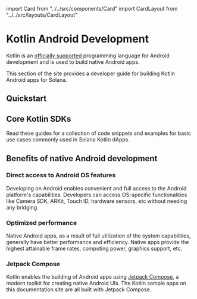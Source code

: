 import Card from "../../src/components/Card"
import CardLayout from "../../src/layouts/CardLayout"

# Kotlin Android Development

Kotlin is an [officially supported](https://developer.android.com/kotlin) programming language for Android development and is used to build native Android apps.

This section of the site provides a developer guide for building Kotlin Android apps for Solana.

## Quickstart

<CardLayout autoFitEnabled={true}>
    <Card
        to="/react-native/overview"
        header={{
            label: "Project Setup",
            translateId: "setup",
        }}
        body={{
            label: "Setup your Android project with the core Kotlin SDKs for Solana development.",
            translateId: "setup-body",
        }}
        iconPath="img/android_icon.svg"
    />
    <Card
        to="/android-native/overview"
        header={{
            label: "Jetpack Compose Starter App",
            translateId: "compose-scaffold-body",
        }}
        body={{
            label: "Clone the Jetpack Compose Scaffold app to quickly start developing.",
            translateId: "compose-scaffold",
        }}
        iconPath="img/jetpack-compose-icon.png"
    />
</CardLayout>

## Core Kotlin SDKs

Read these guides for a collection of code snippets and examples for basic use cases commonly used in Solana Kotlin dApps.

<CardLayout autoFitEnabled={true}>
    <Card
        to="/react-native/overview"
        header={{
            label: "JSON RPC Requests",
            translateId: "rpc-requests",
        }}
        body={{
            label: "Learn the rpc-core library to create and send Solana RPC Requests.",
            translateId: "rpc-requests-body",
        }}
        emoji={"🌐"}
    />
    <Card
        to="/android-native/overview"
        header={{
            label: "Transaction building",
            translateId: "transaction-building",
        }}
        body={{
            label: "Use the web3-core library to construct Solana transactions and Program instructions.",
            translateId: "transaction-building-body",
        }}
        emoji={"🔧"}
    />
    <Card
        to="/react-native/setup#solana-mobile-dapp-scaffold"
        header={{
            label: "Mobile Wallet Adapter",
            translateId: "mobile-wallet-adapter",
        }}
        body={{
            label: "Learn how to connect to mobile wallets and request signing services.",
            translateId: "mobile-wallet-adapter-body",
        }}
        emoji={"📱"}
    />
</CardLayout>

## Benefits of native Android development

### Direct access to Android OS features

Developing on Android enables convenient and full access to the Android platform's capabilities. Developers can access OS-specific functionalities like Camera SDK, ARKit, Touch ID, hardware sensors, etc without needing any bridging.

### Optimized performance

Native Android apps, as a result of full utilization of the system capabilities, generally have better performance and efficiency. Native apps provide the highest attainable frame rates, computing power, graphics support, etc.

### Jetpack Compose

Kotlin enables the building of Android apps using [Jetpack Compose](https://developer.android.com/jetpack/compose/why-adopt), a modern toolkit for creating native Android UIs. The Kotlin sample apps
on this documentation site are all built with Jetpack Compose.
